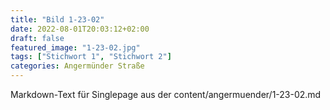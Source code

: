 ```yaml
---
title: "Bild 1-23-02"
date: 2022-08-01T20:03:12+02:00
draft: false
featured_image: "1-23-02.jpg"
tags: ["Stichwort 1", "Stichwort 2"]
categories: Angermünder Straße
---
```



Markdown-Text für Singlepage aus der content/angermuender/1-23-02.md